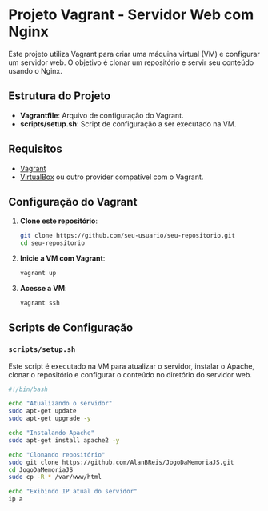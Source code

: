 # Projeto Vagrant - Servidor Web com Nginx

Este projeto utiliza Vagrant para criar uma máquina virtual (VM) e configurar um servidor web. O objetivo é clonar um repositório e servir seu conteúdo usando o Nginx.

## Estrutura do Projeto

- **Vagrantfile**: Arquivo de configuração do Vagrant.
- **scripts/setup.sh**: Script de configuração a ser executado na VM.

## Requisitos

- [Vagrant](https://www.vagrantup.com/)
- [VirtualBox](https://www.virtualbox.org/) ou outro provider compatível com o Vagrant.

## Configuração do Vagrant

1. **Clone este repositório**:

    ```bash
    git clone https://github.com/seu-usuario/seu-repositorio.git
    cd seu-repositorio
    ```

2. **Inicie a VM com Vagrant**:

    ```bash
    vagrant up
    ```

3. **Acesse a VM**:

    ```bash
    vagrant ssh
    ```

## Scripts de Configuração

### `scripts/setup.sh`

Este script é executado na VM para atualizar o servidor, instalar o Apache, clonar o repositório e configurar o conteúdo no diretório do servidor web.

```bash
#!/bin/bash

echo "Atualizando o servidor"
sudo apt-get update
sudo apt-get upgrade -y

echo "Instalando Apache"
sudo apt-get install apache2 -y

echo "Clonando repositório"
sudo git clone https://github.com/AlanBReis/JogoDaMemoriaJS.git
cd JogoDaMemoriaJS
sudo cp -R * /var/www/html

echo "Exibindo IP atual do servidor"
ip a
```